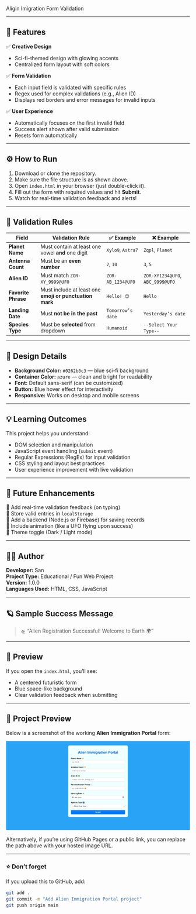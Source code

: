 Aligin Imigration Form Validation


---

## 🧠 Features

✅ **Creative Design**  
- Sci-fi–themed design with glowing accents  
- Centralized form layout with soft colors  

✅ **Form Validation**  
- Each input field is validated with specific rules  
- Regex used for complex validations (e.g., Alien ID)  
- Displays red borders and error messages for invalid inputs  

✅ **User Experience**  
- Automatically focuses on the first invalid field  
- Success alert shown after valid submission  
- Resets form automatically  

---

## ⚙️ How to Run

1. Download or clone the repository.  
2. Make sure the file structure is as shown above.  
3. Open `index.html` in your browser (just double-click it).  
4. Fill out the form with required values and hit **Submit**.  
5. Watch for real-time validation feedback and alerts!

---

## 🧮 Validation Rules

| Field | Validation Rule | ✅ Example | ❌ Example |
|-------|-----------------|------------|------------|
| **Planet Name** | Must contain at least one vowel **and** one digit | `Xylo9`, `Astra7` | `Zqpl`, `Planet` |
| **Antenna Count** | Must be an **even number** | `2`, `10` | `3`, `5` |
| **Alien ID** | Must match `ZOR-XY_9999@UFO` | `ZOR-AB_1234@UFO` | `ZOR-XY1234@UFO`, `ABC_9999@UFO` |
| **Favorite Phrase** | Must include at least one **emoji or punctuation mark** | `Hello! 😊` | `Hello` |
| **Landing Date** | Must **not be in the past** | `Tomorrow’s date` | `Yesterday’s date` |
| **Species Type** | Must be **selected** from dropdown | `Humanoid` | `--Select Your Type--` |

---

## 🎨 Design Details

- **Background Color:** `#0262b6c3` — blue sci-fi background  
- **Container Color:** `azure` — clean and bright for readability  
- **Font:** Default sans-serif (can be customized)  
- **Button:** Blue hover effect for interactivity  
- **Responsive:** Works on desktop and mobile screens  

---

## 💡 Learning Outcomes

This project helps you understand:

- DOM selection and manipulation  
- JavaScript event handling (`submit` event)  
- Regular Expressions (RegEx) for input validation  
- CSS styling and layout best practices  
- User experience improvement with live validation  

---

## 🌌 Future Enhancements

🔹 Add real-time validation feedback (on typing)  
🔹 Store valid entries in `localStorage`  
🔹 Add a backend (Node.js or Firebase) for saving records  
🔹 Include animation (like a UFO flying upon success)  
🔹 Theme toggle (Dark / Light mode)

---

## 👨‍💻 Author

**Developer:** San  
**Project Type:** Educational / Fun Web Project  
**Version:** 1.0.0  
**Languages Used:** HTML, CSS, JavaScript  

---

## 🪐 Sample Success Message

> 🛸 “Alien Registration Successful! Welcome to Earth 🌍”

---

## 📸 Preview

If you open the `index.html`, you’ll see:
- A centered futuristic form  
- Blue space-like background  
- Clear validation feedback when submitting

---
## 📸 Project Preview

Below is a screenshot of the working **Alien Immigration Portal** form:

![Alien Immigration Portal Screenshot](From_Validation/images/output.png)
<!-- If your image is in the same directory as README.md, use: ![Preview](./output.png) -->

Alternatively, if you’re using GitHub Pages or a public link, you can replace the path above with your hosted image URL.

---

### ⭐ Don’t forget
If you upload this to GitHub, add:
```bash
git add .
git commit -m "Add Alien Immigration Portal project"
git push origin main




